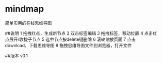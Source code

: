 # mindmap
简单实用的在线思维导图

##说明
1 拖拽红点，生成新节点 
2 双击标签编辑 
3 拖拽标签，移动位置
4 点击红点展开/收拢子节点 
5 选中节点按delete键删除 
6 滚轮缩放页面 
7 点击download，下载思维导图 
8 拖拽思维导图文件到浏览器，打开文件 

##版本
v0.1
